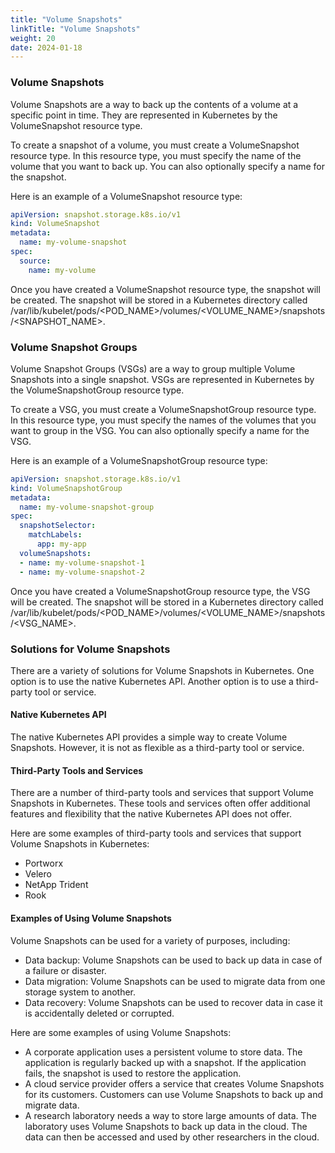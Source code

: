 ```yaml
---
title: "Volume Snapshots"
linkTitle: "Volume Snapshots"
weight: 20
date: 2024-01-18
---
```


### Volume Snapshots

Volume Snapshots are a way to back up the contents of a volume at a specific point in time. They are represented in Kubernetes by the VolumeSnapshot resource type.

To create a snapshot of a volume, you must create a VolumeSnapshot resource type. In this resource type, you must specify the name of the volume that you want to back up. You can also optionally specify a name for the snapshot.

Here is an example of a VolumeSnapshot resource type:

```yaml
apiVersion: snapshot.storage.k8s.io/v1
kind: VolumeSnapshot
metadata:
  name: my-volume-snapshot
spec:
  source:
    name: my-volume
```

Once you have created a VolumeSnapshot resource type, the snapshot will be created. The snapshot will be stored in a Kubernetes directory called /var/lib/kubelet/pods/<POD_NAME>/volumes/<VOLUME_NAME>/snapshots/<SNAPSHOT_NAME>.

### Volume Snapshot Groups

Volume Snapshot Groups (VSGs) are a way to group multiple Volume Snapshots into a single snapshot. VSGs are represented in Kubernetes by the VolumeSnapshotGroup resource type.

To create a VSG, you must create a VolumeSnapshotGroup resource type. In this resource type, you must specify the names of the volumes that you want to group in the VSG. You can also optionally specify a name for the VSG.

Here is an example of a VolumeSnapshotGroup resource type:

```yaml
apiVersion: snapshot.storage.k8s.io/v1
kind: VolumeSnapshotGroup
metadata:
  name: my-volume-snapshot-group
spec:
  snapshotSelector:
    matchLabels:
      app: my-app
  volumeSnapshots:
  - name: my-volume-snapshot-1
  - name: my-volume-snapshot-2
```

Once you have created a VolumeSnapshotGroup resource type, the VSG will be created. The snapshot will be stored in a Kubernetes directory called /var/lib/kubelet/pods/<POD_NAME>/volumes/<VOLUME_NAME>/snapshots/<VSG_NAME>.

### Solutions for Volume Snapshots

There are a variety of solutions for Volume Snapshots in Kubernetes. One option is to use the native Kubernetes API. Another option is to use a third-party tool or service.

#### Native Kubernetes API

The native Kubernetes API provides a simple way to create Volume Snapshots. However, it is not as flexible as a third-party tool or service.

#### Third-Party Tools and Services

There are a number of third-party tools and services that support Volume Snapshots in Kubernetes. These tools and services often offer additional features and flexibility that the native Kubernetes API does not offer.

Here are some examples of third-party tools and services that support Volume Snapshots in Kubernetes:

- Portworx
- Velero
- NetApp Trident
- Rook

#### Examples of Using Volume Snapshots

Volume Snapshots can be used for a variety of purposes, including:

- Data backup: Volume Snapshots can be used to back up data in case of a failure or disaster.
- Data migration: Volume Snapshots can be used to migrate data from one storage system to another.
- Data recovery: Volume Snapshots can be used to recover data in case it is accidentally deleted or corrupted.

Here are some examples of using Volume Snapshots:

- A corporate application uses a persistent volume to store data. The application is regularly backed up with a snapshot. If the application fails, the snapshot is used to restore the application.
- A cloud service provider offers a service that creates Volume Snapshots for its customers. Customers can use Volume Snapshots to back up and migrate data.
- A research laboratory needs a way to store large amounts of data. The laboratory uses Volume Snapshots to back up data in the cloud. The data can then be accessed and used by other researchers in the cloud.